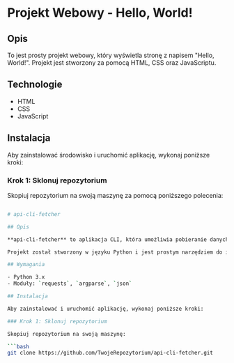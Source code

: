 # Projekt Webowy - Hello, World!

## Opis

To jest prosty projekt webowy, który wyświetla stronę z napisem "Hello, World!". Projekt jest stworzony za pomocą HTML, CSS oraz JavaScriptu.

## Technologie

- HTML
- CSS
- JavaScript

## Instalacja

Aby zainstalować środowisko i uruchomić aplikację, wykonaj poniższe kroki:

### Krok 1: Sklonuj repozytorium

Skopiuj repozytorium na swoją maszynę za pomocą poniższego polecenia:

```bash

# api-cli-fetcher

## Opis

**api-cli-fetcher** to aplikacja CLI, która umożliwia pobieranie danych z API i zapisywanie ich w pliku JSON. Jest to narzędzie przydatne do szybkiego pobierania danych z różnych źródeł API i ich dalszej analizy lub przechowywania w formacie JSON.

Projekt został stworzony w języku Python i jest prostym narzędziem do interakcji z API za pomocą wiersza poleceń.

## Wymagania

- Python 3.x
- Moduły: `requests`, `argparse`, `json`

## Instalacja

Aby zainstalować i uruchomić aplikację, wykonaj poniższe kroki:

### Krok 1: Sklonuj repozytorium

Skopiuj repozytorium na swoją maszynę:

```bash
git clone https://github.com/TwojeRepozytorium/api-cli-fetcher.git
